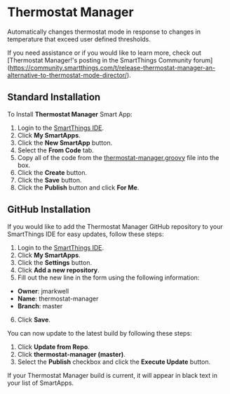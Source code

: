 # Thermostat Manager
Automatically changes thermostat mode in response to changes in temperature that exceed user defined thresholds.

If you need assistance or if you would like to learn more, check out [Thermostat Manager!'s posting in the SmartThings Community forum] (https://community.smartthings.com/t/release-thermostat-manager-an-alternative-to-thermostat-mode-director/).

## Standard Installation

To Install **Thermostat Manager** Smart App:

1. Login to the [SmartThings IDE](https://account.smartthings.com/).
2. Click **My SmartApps**.
3. Click the **New SmartApp** button.
4. Select the **From Code** tab.
5. Copy all of the code from the [thermostat-manager.groovy](https://raw.githubusercontent.com/jmarkwell/thermostat-manager/master/smartapps/jmarkwell/thermostat-manager.src/thermostat-manager.groovy) file into the box.
6. Click the **Create** button.
7. Click the **Save** button.
8. Click the **Publish** button and click **For Me**.

## GitHub Installation

If you would like to add the Thermostat Manager GitHub repository to your SmartThings IDE for easy updates, follow these steps:

1. Login to the [SmartThings IDE](https://account.smartthings.com/).
2. Click **My SmartApps**.
3. Click the **Settings** button.
4. Click **Add a new repository**.
5. Fill out the new line in the form using the following information:

* **Owner**: jmarkwell
* **Name**: thermostat-manager
* **Branch**: master

6. Click **Save**.

You can now update to the latest build by following these steps:

1. Click **Update from Repo**.
2. Click **thermostat-manager (master)**.
3. Select the **Publish** checkbox and click the **Execute Update** button.

If your Thermostat Manager build is current, it will appear in black text in your list of SmartApps.
